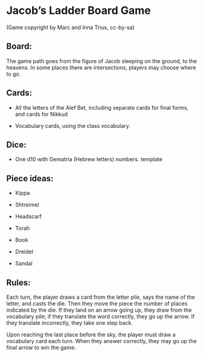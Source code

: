 # Jacob’s Ladder Board Game

(Game copyright by Marc and Inna Trius, cc-by-sa)

## Board: 

The game path goes from the figure of Jacob sleeping on the ground, to the heavens. In some places there are intersections, players may choose where to go.

## Cards:
* All the letters of the Alef Bet, including separate cards for final forms, and cards for Nikkud

* Vocabulary cards, using the class vocabulary.

## Dice:

* One d10 with Gematria (Hebrew letters) numbers. template

## Piece ideas:

* Kippa 

* Shtreimel

* Headscarf

* Torah

* Book

* Dreidel

* Sandal

## Rules:

Each turn, the player draws a card from the letter pile, says the name of the letter, and casts the die. Then they move the piece the number of places indicated by the die. If they land on an arrow going up, they draw from the vocabulary pile; if they translate the word correctly, they go up the arrow. If they translate incorrectly, they take one step back.

Upon reaching the last place before the sky, the player must draw a vocabulary card each turn. When they answer correctly, they may go up the final arrow to win the game.
